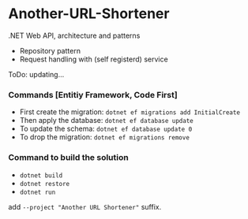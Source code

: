 # Another-URL-Shortener
.NET Web API, architecture and patterns
* Repository pattern
* Request handling with (self registerd) service

ToDo: updating...

### Commands [Entitiy Framework, Code First]
* First create the migration: ```dotnet ef migrations add InitialCreate```
* Then apply the database: ```dotnet ef database update```
* To update the schema: ```dotnet ef database update 0```
* To drop the migration: ```dotnet ef migrations remove```

### Command to build the solution
* ```dotnet build```
* ```dotnet restore```
* ```dotnet run```


add ```--project "Another URL Shortener"``` suffix.
